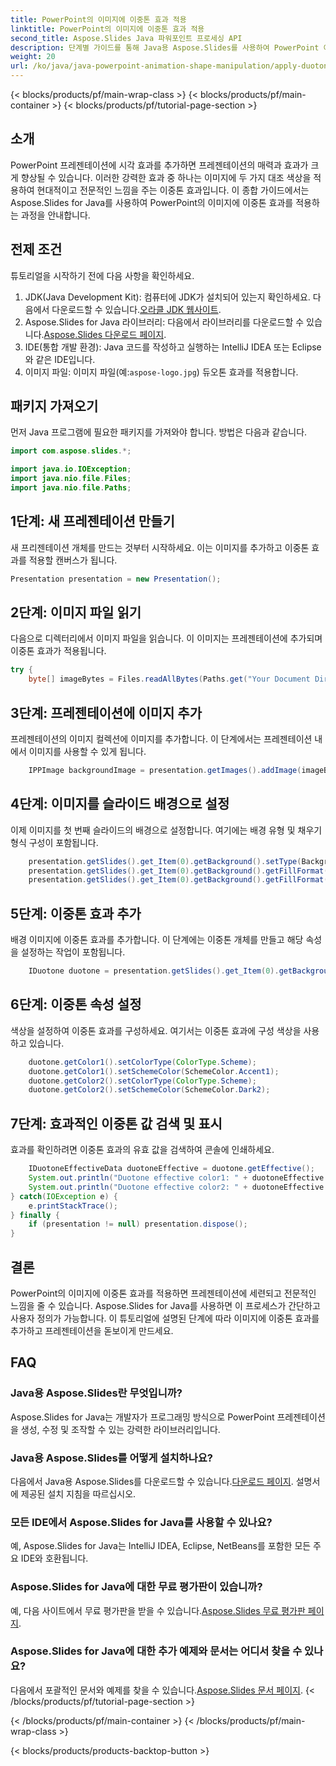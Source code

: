 ```yaml
---
title: PowerPoint의 이미지에 이중톤 효과 적용
linktitle: PowerPoint의 이미지에 이중톤 효과 적용
second_title: Aspose.Slides Java 파워포인트 프로세싱 API
description: 단계별 가이드를 통해 Java용 Aspose.Slides를 사용하여 PowerPoint 이미지에 이중톤 효과를 적용하는 방법을 알아보세요. 프레젠테이션을 향상시키세요.
weight: 20
url: /ko/java/java-powerpoint-animation-shape-manipulation/apply-duotone-effects-images-powerpoint/
---
```


{< blocks/products/pf/main-wrap-class >}
{< blocks/products/pf/main-container >}
{< blocks/products/pf/tutorial-page-section >}

## 소개
PowerPoint 프레젠테이션에 시각 효과를 추가하면 프레젠테이션의 매력과 효과가 크게 향상될 수 있습니다. 이러한 강력한 효과 중 하나는 이미지에 두 가지 대조 색상을 적용하여 현대적이고 전문적인 느낌을 주는 이중톤 효과입니다. 이 종합 가이드에서는 Aspose.Slides for Java를 사용하여 PowerPoint의 이미지에 이중톤 효과를 적용하는 과정을 안내합니다.
## 전제 조건
튜토리얼을 시작하기 전에 다음 사항을 확인하세요.
1.  JDK(Java Development Kit): 컴퓨터에 JDK가 설치되어 있는지 확인하세요. 다음에서 다운로드할 수 있습니다.[오라클 JDK 웹사이트](https://www.oracle.com/java/technologies/javase-jdk11-downloads.html).
2.  Aspose.Slides for Java 라이브러리: 다음에서 라이브러리를 다운로드할 수 있습니다.[Aspose.Slides 다운로드 페이지](https://releases.aspose.com/slides/java/).
3. IDE(통합 개발 환경): Java 코드를 작성하고 실행하는 IntelliJ IDEA 또는 Eclipse와 같은 IDE입니다.
4.  이미지 파일: 이미지 파일(예:`aspose-logo.jpg`) 듀오톤 효과를 적용합니다.
## 패키지 가져오기
먼저 Java 프로그램에 필요한 패키지를 가져와야 합니다. 방법은 다음과 같습니다.
```java
import com.aspose.slides.*;

import java.io.IOException;
import java.nio.file.Files;
import java.nio.file.Paths;
```
## 1단계: 새 프레젠테이션 만들기
새 프리젠테이션 개체를 만드는 것부터 시작하세요. 이는 이미지를 추가하고 이중톤 효과를 적용할 캔버스가 됩니다.
```java
Presentation presentation = new Presentation();
```
## 2단계: 이미지 파일 읽기
다음으로 디렉터리에서 이미지 파일을 읽습니다. 이 이미지는 프레젠테이션에 추가되며 이중톤 효과가 적용됩니다.
```java
try {
    byte[] imageBytes = Files.readAllBytes(Paths.get("Your Document Directory/aspose-logo.jpg"));
```
## 3단계: 프레젠테이션에 이미지 추가
프레젠테이션의 이미지 컬렉션에 이미지를 추가합니다. 이 단계에서는 프레젠테이션 내에서 이미지를 사용할 수 있게 됩니다.
```java
    IPPImage backgroundImage = presentation.getImages().addImage(imageBytes);
```
## 4단계: 이미지를 슬라이드 배경으로 설정
이제 이미지를 첫 번째 슬라이드의 배경으로 설정합니다. 여기에는 배경 유형 및 채우기 형식 구성이 포함됩니다.
```java
    presentation.getSlides().get_Item(0).getBackground().setType(BackgroundType.OwnBackground);
    presentation.getSlides().get_Item(0).getBackground().getFillFormat().setFillType(FillType.Picture);
    presentation.getSlides().get_Item(0).getBackground().getFillFormat().getPictureFillFormat().getPicture().setImage(backgroundImage);
```
## 5단계: 이중톤 효과 추가
배경 이미지에 이중톤 효과를 추가합니다. 이 단계에는 이중톤 개체를 만들고 해당 속성을 설정하는 작업이 포함됩니다.
```java
    IDuotone duotone = presentation.getSlides().get_Item(0).getBackground().getFillFormat().getPictureFillFormat().getPicture().getImageTransform().addDuotoneEffect();
```
## 6단계: 이중톤 속성 설정
색상을 설정하여 이중톤 효과를 구성하세요. 여기서는 이중톤 효과에 구성 색상을 사용하고 있습니다.
```java
    duotone.getColor1().setColorType(ColorType.Scheme);
    duotone.getColor1().setSchemeColor(SchemeColor.Accent1);
    duotone.getColor2().setColorType(ColorType.Scheme);
    duotone.getColor2().setSchemeColor(SchemeColor.Dark2);
```
## 7단계: 효과적인 이중톤 값 검색 및 표시
효과를 확인하려면 이중톤 효과의 유효 값을 검색하여 콘솔에 인쇄하세요.
```java
    IDuotoneEffectiveData duotoneEffective = duotone.getEffective();
    System.out.println("Duotone effective color1: " + duotoneEffective.getColor1());
    System.out.println("Duotone effective color2: " + duotoneEffective.getColor2());
} catch(IOException e) {
    e.printStackTrace();
} finally {
    if (presentation != null) presentation.dispose();
}
```

## 결론
PowerPoint의 이미지에 이중톤 효과를 적용하면 프레젠테이션에 세련되고 전문적인 느낌을 줄 수 있습니다. Aspose.Slides for Java를 사용하면 이 프로세스가 간단하고 사용자 정의가 가능합니다. 이 튜토리얼에 설명된 단계에 따라 이미지에 이중톤 효과를 추가하고 프레젠테이션을 돋보이게 만드세요.
## FAQ
### Java용 Aspose.Slides란 무엇입니까?
Aspose.Slides for Java는 개발자가 프로그래밍 방식으로 PowerPoint 프레젠테이션을 생성, 수정 및 조작할 수 있는 강력한 라이브러리입니다.
### Java용 Aspose.Slides를 어떻게 설치하나요?
 다음에서 Java용 Aspose.Slides를 다운로드할 수 있습니다.[다운로드 페이지](https://releases.aspose.com/slides/java/). 설명서에 제공된 설치 지침을 따르십시오.
### 모든 IDE에서 Aspose.Slides for Java를 사용할 수 있나요?
예, Aspose.Slides for Java는 IntelliJ IDEA, Eclipse, NetBeans를 포함한 모든 주요 IDE와 호환됩니다.
### Aspose.Slides for Java에 대한 무료 평가판이 있습니까?
 예, 다음 사이트에서 무료 평가판을 받을 수 있습니다.[Aspose.Slides 무료 평가판 페이지](https://releases.aspose.com/).
### Aspose.Slides for Java에 대한 추가 예제와 문서는 어디서 찾을 수 있나요?
 다음에서 포괄적인 문서와 예제를 찾을 수 있습니다.[Aspose.Slides 문서 페이지](https://reference.aspose.com/slides/java/).
{< /blocks/products/pf/tutorial-page-section >}

{< /blocks/products/pf/main-container >}
{< /blocks/products/pf/main-wrap-class >}

{< blocks/products/products-backtop-button >}
